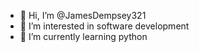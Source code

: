 - 👋 Hi, I’m @JamesDempsey321
- 👀 I’m interested in software development 
- 🌱 I’m currently learning python

<!---
JamesDempsey321/JamesDempsey321 is a ✨ special ✨ repository because its `README.md` (this file) appears on your GitHub profile.
You can click the Preview link to take a look at your changes.
--->
